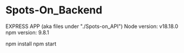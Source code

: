 # Spots-On_Backend
EXPRESS APP (aka files under "./Spots-on_API")
Node version: v18.18.0
npm version: 9.8.1

npm install
npm start